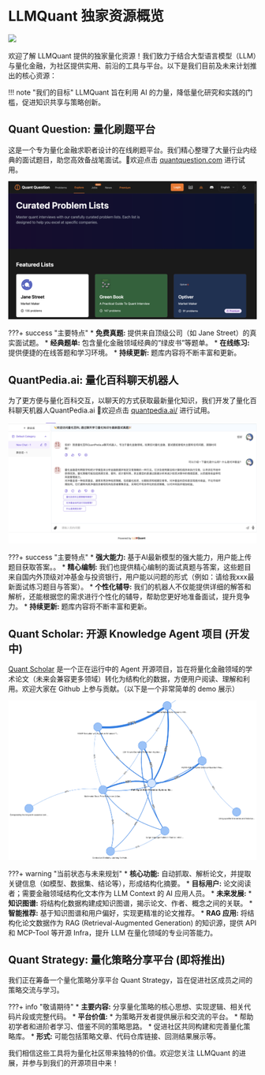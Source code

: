 # LLMQuant 独家资源概览

![](https://fastly.jsdelivr.net/gh/bucketio/img11@main/2024/10/21/1729466068183-23134fce-3131-4262-b18c-f378d71af4f6.gif)

欢迎了解 LLMQuant 提供的独家量化资源！我们致力于结合大型语言模型（LLM）与量化金融，为社区提供实用、前沿的工具与平台。以下是我们目前及未来计划推出的核心资源：

!!! note "我们的目标"
    LLMQuant 旨在利用 AI 的力量，降低量化研究和实践的门槛，促进知识共享与策略创新。

## **Quant Question**: 量化刷题平台

这是一个专为量化金融求职者设计的在线刷题平台。我们精心整理了大量行业内经典的面试题目，助您高效备战笔面试。🚩欢迎点击 [quantquestion.com](https://quantquestion.com/) 进行试用。

![Quant Question](../asset/quant-question-feature.png)

???+ success "主要特点"
    * **免费真题:** 提供来自顶级公司（如 Jane Street）的真实面试题。
    * **经典题单:** 包含量化金融领域经典的“绿皮书”等题单。
    * **在线练习:** 提供便捷的在线答题和学习环境。
    * **持续更新:** 题库内容将不断丰富和更新。


## **QuantPedia.ai**: 量化百科聊天机器人
为了更方便与量化百科交互，以聊天的方式获取最新量化知识，我们开发了量化百科聊天机器人QuantPedia.ai
🚩欢迎点击 [quantpedia.ai/](https://quantpedia.ai/) 进行试用。

![Quant Question](../asset/quantpedia.png)

???+ success "主要特点"
    * **强大能力:** 基于AI最新模型的强大能力，用户能上传题目获取答案。。
    * **精心编制:** 我们也提供精心编制的面试真题与答案，这些题目来自国内外顶级对冲基金与投资银行，用户能以问题的形式（例如：请给我xxx最新面试练习题目与答案）。
    * **个性化辅导:** 我们的机器人不仅能提供详细的解答和解析，还能根据您的需求进行个性化的辅导，帮助您更好地准备面试，提升竞争力。
    * **持续更新:** 题库内容将不断丰富和更新。

## **Quant Scholar**: 开源 Knowledge Agent 项目 (开发中)

[Quant Scholar](https://github.com/LLMQuant/quant-scholar) 是一个正在运行中的 Agent 开源项目，旨在将量化金融领域的学术论文（未来会兼容更多领域）转化为结构化的数据，方便用户阅读、理解和利用。欢迎大家在 Github 上参与贡献。（以下是一个非常简单的 demo 展示）

![Quant Scholar](../asset/demo-kg-abstract.png)

???+ warning "当前状态与未来规划"
    * **核心功能:** 自动抓取、解析论文，并提取关键信息（如模型、数据集、结论等），形成结构化摘要。
    * **目标用户:** 论文阅读者；需要金融领域结构化文本作为 LLM Context 的 AI 应用人员。
    * **未来发展:**
        * **知识图谱:** 将结构化数据构建成知识图谱，揭示论文、作者、概念之间的关联。
        * **智能推荐:** 基于知识图谱和用户偏好，实现更精准的论文推荐。
        * **RAG 应用:** 将结构化论文数据作为 RAG (Retrieval-Augmented Generation) 的知识源，提供 API 和 MCP-Tool 等开源 Infra，提升 LLM 在量化领域的专业问答能力。

## **Quant Strategy**: 量化策略分享平台 (即将推出)

我们正在筹备一个量化策略分享平台 Quant Strategy，旨在促进社区成员之间的策略交流与学习。

???+ info "敬请期待"
    * **主要内容:** 分享量化策略的核心思想、实现逻辑、相关代码片段或完整代码。
    * **平台价值:**
        * 为策略开发者提供展示和交流的平台。
        * 帮助初学者和进阶者学习、借鉴不同的策略思路。
        * 促进社区共同构建和完善量化策略库。
    * **形式:** 可能包括策略文章、代码仓库链接、回测结果展示等。

我们相信这些工具将为量化社区带来独特的价值。欢迎您关注 LLMQuant 的进展，并参与到我们的开源项目中来！
